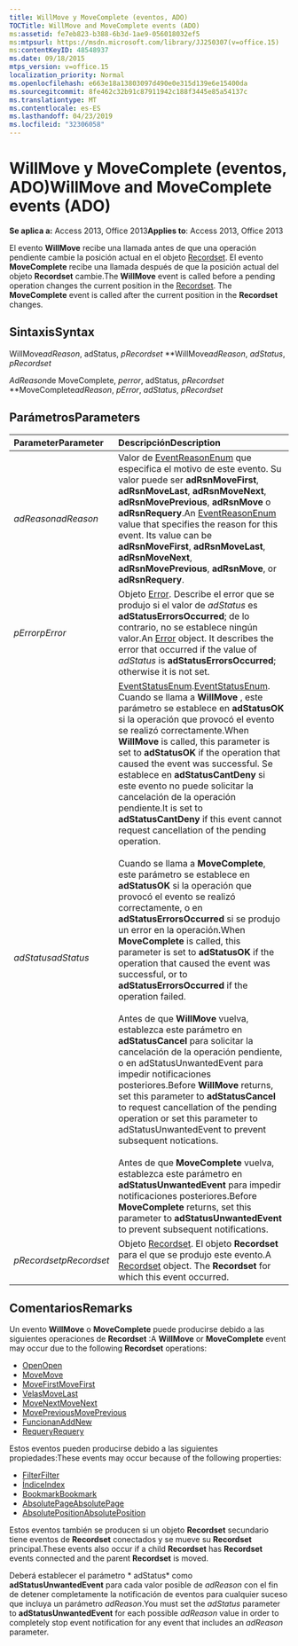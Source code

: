 ```yaml
---
title: WillMove y MoveComplete (eventos, ADO)
TOCTitle: WillMove and MoveComplete events (ADO)
ms:assetid: fe7eb823-b388-6b3d-1ae9-056018032ef5
ms:mtpsurl: https://msdn.microsoft.com/library/JJ250307(v=office.15)
ms:contentKeyID: 48548937
ms.date: 09/18/2015
mtps_version: v=office.15
localization_priority: Normal
ms.openlocfilehash: e663e18a13803097d490e0e315d139e6e15400da
ms.sourcegitcommit: 8fe462c32b91c87911942c188f3445e85a54137c
ms.translationtype: MT
ms.contentlocale: es-ES
ms.lasthandoff: 04/23/2019
ms.locfileid: "32306058"
---
```

# <a name="willmove-and-movecomplete-events-ado"></a><span data-ttu-id="795a8-102">WillMove y MoveComplete (eventos, ADO)</span><span class="sxs-lookup"><span data-stu-id="795a8-102">WillMove and MoveComplete events (ADO)</span></span>

<span data-ttu-id="795a8-103">**Se aplica a:** Access 2013, Office 2013</span><span class="sxs-lookup"><span data-stu-id="795a8-103">**Applies to**: Access 2013, Office 2013</span></span>

<span data-ttu-id="795a8-p101">El evento **WillMove** recibe una llamada antes de que una operación pendiente cambie la posición actual en el objeto [Recordset](recordset-object-ado.md). El evento **MoveComplete** recibe una llamada después de que la posición actual del objeto **Recordset** cambie.</span><span class="sxs-lookup"><span data-stu-id="795a8-p101">The **WillMove** event is called before a pending operation changes the current position in the [Recordset](recordset-object-ado.md). The **MoveComplete** event is called after the current position in the **Recordset** changes.</span></span>

## <a name="syntax"></a><span data-ttu-id="795a8-106">Sintaxis</span><span class="sxs-lookup"><span data-stu-id="795a8-106">Syntax</span></span>

<span data-ttu-id="795a8-107">WillMove*adReason*, adStatus, *pRecordset* \*\*</span><span class="sxs-lookup"><span data-stu-id="795a8-107">WillMove*adReason*, *adStatus*, *pRecordset*</span></span>

<span data-ttu-id="795a8-108">*AdReason*de MoveComplete, *perror*, adStatus, *pRecordset* \*\*</span><span class="sxs-lookup"><span data-stu-id="795a8-108">MoveComplete*adReason*, *pError*, *adStatus*, *pRecordset*</span></span>

## <a name="parameters"></a><span data-ttu-id="795a8-109">Parámetros</span><span class="sxs-lookup"><span data-stu-id="795a8-109">Parameters</span></span>

|<span data-ttu-id="795a8-110">Parameter</span><span class="sxs-lookup"><span data-stu-id="795a8-110">Parameter</span></span>|<span data-ttu-id="795a8-111">Descripción</span><span class="sxs-lookup"><span data-stu-id="795a8-111">Description</span></span>|
|:--------|:----------|
|<span data-ttu-id="795a8-112">*adReason*</span><span class="sxs-lookup"><span data-stu-id="795a8-112">*adReason*</span></span> |<span data-ttu-id="795a8-p102">Valor de [EventReasonEnum](eventreasonenum.md) que especifica el motivo de este evento. Su valor puede ser **adRsnMoveFirst**, **adRsnMoveLast**, **adRsnMoveNext**, **adRsnMovePrevious**, **adRsnMove** o **adRsnRequery**.</span><span class="sxs-lookup"><span data-stu-id="795a8-p102">An [EventReasonEnum](eventreasonenum.md) value that specifies the reason for this event. Its value can be **adRsnMoveFirst**, **adRsnMoveLast**, **adRsnMoveNext**, **adRsnMovePrevious**, **adRsnMove**, or **adRsnRequery**.</span></span>|
|<span data-ttu-id="795a8-115">*pError*</span><span class="sxs-lookup"><span data-stu-id="795a8-115">*pError*</span></span> |<span data-ttu-id="795a8-p103">Objeto [Error](error-object-ado.md). Describe el error que se produjo si el valor de *adStatus* es **adStatusErrorsOccurred**; de lo contrario, no se establece ningún valor.</span><span class="sxs-lookup"><span data-stu-id="795a8-p103">An [Error](error-object-ado.md) object. It describes the error that occurred if the value of *adStatus* is **adStatusErrorsOccurred**; otherwise it is not set.</span></span>|
|<span data-ttu-id="795a8-118">*adStatus*</span><span class="sxs-lookup"><span data-stu-id="795a8-118">*adStatus*</span></span> |<span data-ttu-id="795a8-119">[EventStatusEnum](eventstatusenum.md).</span><span class="sxs-lookup"><span data-stu-id="795a8-119">[EventStatusEnum](eventstatusenum.md).</span></span> <span data-ttu-id="795a8-120">Cuando se llama a **WillMove** , este parámetro se establece en **adStatusOK** si la operación que provocó el evento se realizó correctamente.</span><span class="sxs-lookup"><span data-stu-id="795a8-120">When **WillMove** is called, this parameter is set to **adStatusOK** if the operation that caused the event was successful.</span></span> <span data-ttu-id="795a8-121">Se establece en **adStatusCantDeny** si este evento no puede solicitar la cancelación de la operación pendiente.</span><span class="sxs-lookup"><span data-stu-id="795a8-121">It is set to **adStatusCantDeny** if this event cannot request cancellation of the pending operation.</span></span> <br/><br/><span data-ttu-id="795a8-122">Cuando se llama a **MoveComplete**, este parámetro se establece en **adStatusOK** si la operación que provocó el evento se realizó correctamente, o en **adStatusErrorsOccurred** si se produjo un error en la operación.</span><span class="sxs-lookup"><span data-stu-id="795a8-122">When **MoveComplete** is called, this parameter is set to **adStatusOK** if the operation that caused the event was successful, or to **adStatusErrorsOccurred** if the operation failed.</span></span> <br/><br/><span data-ttu-id="795a8-123">Antes de que **WillMove** vuelva, establezca este parámetro en **adStatusCancel** para solicitar la cancelación de la operación pendiente, o en adStatusUnwantedEvent para impedir notificaciones posteriores.</span><span class="sxs-lookup"><span data-stu-id="795a8-123">Before **WillMove** returns, set this parameter to **adStatusCancel** to request cancellation of the pending operation or set this parameter to adStatusUnwantedEvent to prevent subsequent notications.</span></span> <br/><br/><span data-ttu-id="795a8-124">Antes de que **MoveComplete** vuelva, establezca este parámetro en **adStatusUnwantedEvent** para impedir notificaciones posteriores.</span><span class="sxs-lookup"><span data-stu-id="795a8-124">Before **MoveComplete** returns, set this parameter to **adStatusUnwantedEvent** to prevent subsequent notifications.</span></span>|
|<span data-ttu-id="795a8-125">*pRecordset*</span><span class="sxs-lookup"><span data-stu-id="795a8-125">*pRecordset*</span></span> |<span data-ttu-id="795a8-p105">Objeto [Recordset](recordset-object-ado.md). El objeto **Recordset** para el que se produjo este evento.</span><span class="sxs-lookup"><span data-stu-id="795a8-p105">A [Recordset](recordset-object-ado.md) object. The **Recordset** for which this event occurred.</span></span>|

## <a name="remarks"></a><span data-ttu-id="795a8-128">Comentarios</span><span class="sxs-lookup"><span data-stu-id="795a8-128">Remarks</span></span>

<span data-ttu-id="795a8-129">Un evento **WillMove** o **MoveComplete** puede producirse debido a las siguientes operaciones de **Recordset** :</span><span class="sxs-lookup"><span data-stu-id="795a8-129">A **WillMove** or **MoveComplete** event may occur due to the following **Recordset** operations:</span></span>

- [<span data-ttu-id="795a8-130">Open</span><span class="sxs-lookup"><span data-stu-id="795a8-130">Open</span></span>](open-method-ado-recordset.md)
- [<span data-ttu-id="795a8-131">Move</span><span class="sxs-lookup"><span data-stu-id="795a8-131">Move</span></span>](move-method-ado.md)
- [<span data-ttu-id="795a8-132">MoveFirst</span><span class="sxs-lookup"><span data-stu-id="795a8-132">MoveFirst</span></span>](movefirst-movelast-movenext-and-moveprevious-methods-ado.md)
- [<span data-ttu-id="795a8-133">Velas</span><span class="sxs-lookup"><span data-stu-id="795a8-133">MoveLast</span></span>](movefirst-movelast-movenext-and-moveprevious-methods-ado.md)
- [<span data-ttu-id="795a8-134">MoveNext</span><span class="sxs-lookup"><span data-stu-id="795a8-134">MoveNext</span></span>](movefirst-movelast-movenext-and-moveprevious-methods-ado.md) 
- [<span data-ttu-id="795a8-135">MovePrevious</span><span class="sxs-lookup"><span data-stu-id="795a8-135">MovePrevious</span></span>](movefirst-movelast-movenext-and-moveprevious-methods-ado.md)
- [<span data-ttu-id="795a8-136">Funcionan</span><span class="sxs-lookup"><span data-stu-id="795a8-136">AddNew</span></span>](addnew-method-ado.md)
- [<span data-ttu-id="795a8-137">Requery</span><span class="sxs-lookup"><span data-stu-id="795a8-137">Requery</span></span>](requery-method-ado.md)

<span data-ttu-id="795a8-138">Estos eventos pueden producirse debido a las siguientes propiedades:</span><span class="sxs-lookup"><span data-stu-id="795a8-138">These events may occur because of the following properties:</span></span>

- [<span data-ttu-id="795a8-139">Filter</span><span class="sxs-lookup"><span data-stu-id="795a8-139">Filter</span></span>](filter-property-ado.md)
- [<span data-ttu-id="795a8-140">Índice</span><span class="sxs-lookup"><span data-stu-id="795a8-140">Index</span></span>](index-property-ado.md)
- [<span data-ttu-id="795a8-141">Bookmark</span><span class="sxs-lookup"><span data-stu-id="795a8-141">Bookmark</span></span>](bookmark-property-ado.md)
- [<span data-ttu-id="795a8-142">AbsolutePage</span><span class="sxs-lookup"><span data-stu-id="795a8-142">AbsolutePage</span></span>](absolutepage-property-ado.md)
- [<span data-ttu-id="795a8-143">AbsolutePosition</span><span class="sxs-lookup"><span data-stu-id="795a8-143">AbsolutePosition</span></span>](absoluteposition-property-ado.md)

<span data-ttu-id="795a8-144">Estos eventos también se producen si un objeto **Recordset** secundario tiene eventos de **Recordset** conectados y se mueve su **Recordset** principal.</span><span class="sxs-lookup"><span data-stu-id="795a8-144">These events also occur if a child **Recordset** has **Recordset** events connected and the parent **Recordset** is moved.</span></span>

<span data-ttu-id="795a8-145">Deberá establecer el parámetro \* adStatus\* como **adStatusUnwantedEvent** para cada valor posible de *adReason* con el fin de detener completamente la notificación de eventos para cualquier suceso que incluya un parámetro *adReason*.</span><span class="sxs-lookup"><span data-stu-id="795a8-145">You must set the *adStatus* parameter to **adStatusUnwantedEvent** for each possible *adReason* value in order to completely stop event notification for any event that includes an *adReason* parameter.</span></span>

